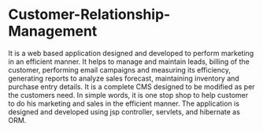 # Customer-Relationship-Management
It is a web based application designed and developed to perform marketing in an efficient manner. It helps to manage and maintain leads, billing of the customer, performing email campaigns and measuring its efficiency, generating reports to analyze sales forecast, maintaining inventory and purchase entry details. It is a complete CMS designed to be modified as per the customers need. In simple words, it is one stop shop to help customer to do his marketing and sales in the efficient manner.
The application is designed and developed using jsp controller, servlets, and hibernate as ORM.
